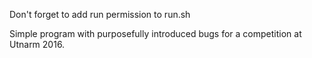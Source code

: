 Don't forget to add run permission to run.sh

Simple program with purposefully introduced bugs for a competition at Utnarm 2016.